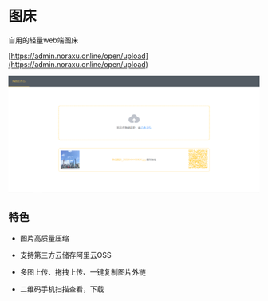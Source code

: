 # 图床

自用的轻量web端图床

[https://admin.noraxu.online/open/upload](https://admin.noraxu.online/open/upload)

![](./微信截图_20230118163527.png)

## 特色

- 图片高质量压缩

- 支持第三方云储存阿里云OSS

- 多图上传、拖拽上传、一键复制图片外链

- 二维码手机扫描查看，下载


